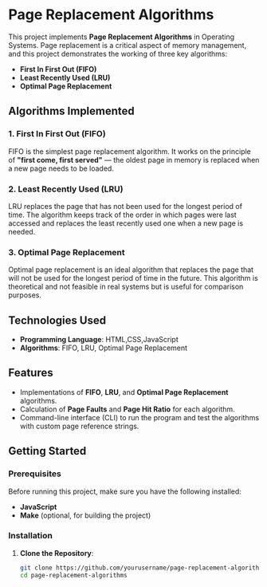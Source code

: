 # Page Replacement Algorithms

This project implements **Page Replacement Algorithms** in Operating Systems. Page replacement is a critical aspect of memory management, and this project demonstrates the working of three key algorithms:

- **First In First Out (FIFO)**
- **Least Recently Used (LRU)**
- **Optimal Page Replacement**

## Algorithms Implemented

### 1. **First In First Out (FIFO)**
FIFO is the simplest page replacement algorithm. It works on the principle of **"first come, first served"** — the oldest page in memory is replaced when a new page needs to be loaded.

### 2. **Least Recently Used (LRU)**
LRU replaces the page that has not been used for the longest period of time. The algorithm keeps track of the order in which pages were last accessed and replaces the least recently used one when a new page is needed.

### 3. **Optimal Page Replacement**
Optimal page replacement is an ideal algorithm that replaces the page that will not be used for the longest period of time in the future. This algorithm is theoretical and not feasible in real systems but is useful for comparison purposes.

## Technologies Used

- **Programming Language**: HTML,CSS,JavaScript
- **Algorithms**: FIFO, LRU, Optimal Page Replacement

## Features

- Implementations of **FIFO**, **LRU**, and **Optimal Page Replacement** algorithms.
- Calculation of **Page Faults** and **Page Hit Ratio** for each algorithm.
- Command-line interface (CLI) to run the program and test the algorithms with custom page reference strings.

## Getting Started

### Prerequisites

Before running this project, make sure you have the following installed:

- **JavaScript**
- **Make** (optional, for building the project)

### Installation

1. **Clone the Repository**:

   ```bash
   git clone https://github.com/yourusername/page-replacement-algorithms.git
   cd page-replacement-algorithms
